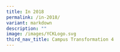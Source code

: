 ```yaml
---
title: In 2018
permalink: /in-2018/
variant: markdown
description: ""
image: /images/YCKLogo.svg
third_nav_title: Campus Transformation 4
---
```

